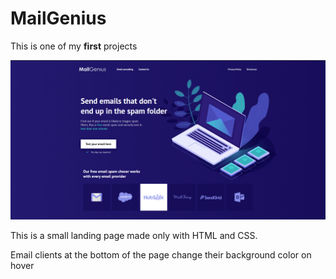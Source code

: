 # MailGenius

This is one of my **first** projects
 
![Screen](/img/MailScreen1.png)

This is a small landing page made only with HTML and CSS. 
 
Email clients at the bottom of the page change their background color on hover
